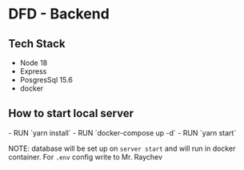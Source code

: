 <h1>DFD - Backend</h1>

<h2>Tech Stack</h2>
<ul>
    <li>Node 18</li>
    <li>Express</li>
    <li>PosgresSql 15.6</li>
    <li>docker</li>
</ul>

<h2>How to start local server</h2>
 - RUN `yarn install`
 - RUN `docker-compose up -d`
 - RUN `yarn start`

NOTE: database will be set up on `server start` and will run in docker container. For `.env` config 
write to Mr. Raychev
